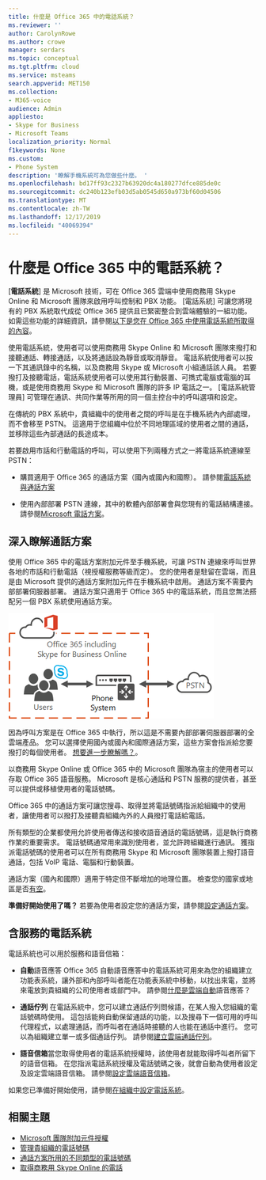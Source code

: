 ```yaml
---
title: 什麼是 Office 365 中的電話系統？
ms.reviewer: ''
author: CarolynRowe
ms.author: crowe
manager: serdars
ms.topic: conceptual
ms.tgt.pltfrm: cloud
ms.service: msteams
search.appverid: MET150
ms.collection:
- M365-voice
audience: Admin
appliesto:
- Skype for Business
- Microsoft Teams
localization_priority: Normal
f1keywords: None
ms.custom:
- Phone System
description: '瞭解手機系統可為您做些什麼。 '
ms.openlocfilehash: bd17ff93c2327b63920dc4a180277dfce885de0c
ms.sourcegitcommit: dc240b123efb03d5ab0545d650a973bf60d04506
ms.translationtype: MT
ms.contentlocale: zh-TW
ms.lasthandoff: 12/17/2019
ms.locfileid: "40069394"
---
```

# <a name="what-is-phone-system-in-office-365"></a>什麼是 Office 365 中的電話系統？

[**電話系統**] 是 Microsoft 技術，可在 Office 365 雲端中使用商務用 Skype Online 和 Microsoft 團隊來啟用呼叫控制和 PBX 功能。 [電話系統] 可讓您將現有的 PBX 系統取代成從 Office 365 提供且已緊密整合到雲端體驗的一組功能。 如需這些功能的詳細資訊，請參閱[以下是您在 Office 365 中使用電話系統所取得的內容](here-s-what-you-get-with-phone-system.md)。
  
使用電話系統，使用者可以使用商務用 Skype Online 和 Microsoft 團隊來撥打和接聽通話、轉接通話，以及將通話設為靜音或取消靜音。 電話系統使用者可以按一下其通訊錄中的名稱，以及商務用 Skype 或 Microsoft 小組通話該人員。 若要撥打及接聽電話，電話系統使用者可以使用其行動裝置、可擕式電腦或電腦的耳機，或是使用商務用 Skype 和 Microsoft 團隊的許多 IP 電話之一。 [電話系統管理員] 可管理在通訊、共同作業等所用的同一個主控台中的呼叫選項和設定。
  
在傳統的 PBX 系統中，貴組織中的使用者之間的呼叫是在手機系統內內部處理，而不會移至 PSTN。 這適用于您組織中位於不同地理區域的使用者之間的通話，並移除這些內部通話的長途成本。
  
若要啟用市話和行動電話的呼叫，可以使用下列兩種方式之一將電話系統連線至 PSTN：
  
- 購買適用于 Office 365 的通話方案（國內或國內和國際）。 請參閱[電話系統與通話方案](calling-plan-landing-page.md)

- 使用內部部署 PSTN 連線，其中的軟體內部部署會與您現有的電話結構連接。 請參閱[Microsoft 電話方案](https://docs.microsoft.com/SkypeForBusiness/hybrid/msft-telephony-solutions)。

## <a name="more-about-calling-plans"></a>深入瞭解通話方案

使用 Office 365 中的電話方案附加元件至手機系統，可讓 PSTN 連線來呼叫世界各地的市話和行動電話（視授權服務等級而定）。 您的使用者是駐留在雲端，而且是由 Microsoft 提供的通話方案附加元件在手機系統中啟用。 通話方案不需要內部部署伺服器部署。 通話方案只適用于 Office 365 中的電話系統，而且您無法搭配另一個 PBX 系統使用通話方案。

![顯示含 PSTN 通話之雲端 PBX 的拓撲圖](media/3e847ec3-f441-4833-8616-c5ebab094e3e.png)

因為呼叫方案是在 Office 365 中執行，所以這是不需要內部部署伺服器部署的全雲端產品。 您可以選擇使用國內或國內和國際通話方案，這些方案會指派給您要撥打的每個使用者。 [想要進一步瞭解嗎？](calling-plan-landing-page.md)。
  
以商務用 Skype Online 或 Office 365 中的 Microsoft 團隊為宿主的使用者可以存取 Office 365 語音服務。 Microsoft 是核心通話和 PSTN 服務的提供者，甚至可以提供或移植使用者的電話號碼。
  
Office 365 中的通話方案可讓您搜尋、取得並將電話號碼指派給組織中的使用者，讓使用者可以撥打及接聽貴組織內外的人員撥打電話給電話。
  
所有類型的企業都使用允許使用者傳送和接收語音通話的電話號碼，這是執行商務作業的重要需求。 電話號碼通常用來識別使用者，並允許跨組織進行通訊。 獲指派電話號碼的使用者可以在所有商務用 Skype 和 Microsoft 團隊裝置上撥打語音通話，包括 VoIP 電話、電腦和行動裝置。

通話方案（國內和國際）適用于特定但不斷增加的地理位置。 檢查您的國家或地區是否[有空](country-and-region-availability-for-audio-conferencing-and-calling-plans/country-and-region-availability-for-audio-conferencing-and-calling-plans.md)。

**準備好開始使用了嗎？**  若要為使用者設定您的通話方案，請參閱[設定通話方案](set-up-calling-plans.md)。  

## <a name="phone-system-with-services"></a>含服務的電話系統

 電話系統也可以用於服務和語音信箱：

- **自動**語音應答 Office 365 自動語音應答中的電話系統可用來為您的組織建立功能表系統，讓外部和內部呼叫者能在功能表系統中移動，以找出來電，並將來電放到貴組織的公司使用者或部門中。 請參閱[什麼是雲端自動](what-are-phone-system-auto-attendants.md)語音應答？

- **通話佇列** 在電話系統中，您可以建立通話佇列問候語，在某人撥入您組織的電話號碼時使用。 這包括能夠自動保留通話的功能，以及搜尋下一個可用的呼叫代理程式，以處理通話，而呼叫者在通話時接聽的人也能在通話中進行。 您可以為組織建立單一或多個通話佇列。 請參閱[建立雲端通話佇列](/SkypeForBusiness/what-is-phone-system-in-office-365/create-a-phone-system-call-queue)。

- **語音信箱**當您取得使用者的電話系統授權時，該使用者就能取得呼叫者所留下的語音信箱。 在您指派電話系統授權及電話號碼之後，就會自動為使用者設定及設定雲端語音信箱。 請參閱[設定雲端語音信箱](set-up-phone-system-voicemail.md)。

如果您已準備好開始使用，請參閱[在組織中設定電話系統](setting-up-your-phone-system.md)。

## <a name="related-topics"></a>相關主題

- [Microsoft 團隊附加元件授權](teams-add-on-licensing/microsoft-teams-add-on-licensing.md)
- [管理貴組織的電話號碼](manage-phone-numbers-for-your-organization/manage-phone-numbers-for-your-organization.md)
- [通話方案所用的不同類型的電話號碼](different-kinds-of-phone-numbers-used-for-calling-plans.md)
- [取得商務用 Skype Online 的電話](/skypeforbusiness/what-is-phone-system-in-office-365/getting-phones-for-skype-for-business-online/getting-phones-for-skype-for-business-online)

